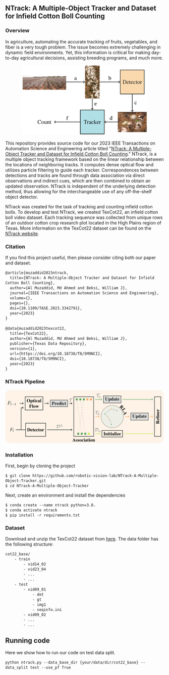 ## NTrack: A Multiple-Object Tracker and Dataset for Infield Cotton Boll Counting

### Overview

In agriculture, automating the accurate tracking of fruits, vegetables, and
fiber is a very tough problem. The issue becomes extremely challenging in
dynamic field environments. Yet, this information is critical for making
day-to-day agricultural decisions, assisting breeding programs, and much more.

<p align="center">
  <img src="images/overview.png" alt="overview" width="400"/>
</p>

This repository provides source code for our 2023 IEEE Transactions on
Automation Science and Engineering article titled "[NTrack: A Multiple-Object
Tracker and Dataset for Infield Cotton Boll Counting]()." NTrack, is a multiple
object tracking framework based on the linear relationship between the
locations of neighboring tracks. It computes dense optical flow and utilizes
particle filtering to guide each tracker. Correspondences between detections
and tracks are found through data association via direct observations and
indirect cues, which are then combined to obtain an updated observation. NTrack
is independent of the underlying detection method, thus allowing for the
interchangeable use of any off-the-shelf object detector.

NTrack was created for the task of tracking and counting infield cotton bolls.
To develop and test NTrack, we created TexCot22, an infield cotton boll video
dataset. Each tracking sequence was collected from unique rows of an outdoor
cotton crop research plot located in the High Plains region of Texas. More
information on the TexCot22 dataset can be found on the [NTrack
website](https://robotic-vision-lab.github.io/ntrack).

### Citation

If you find this project useful, then please consider citing both our paper and
dataset.

```bibitex
@article{muzaddid2023ntrack,
  title={NTrack: A Multiple-Object Tracker and Dataset for Infield Cotton Boll Counting},
  author={Al Muzaddid, Md Ahmed and Beksi, William J},
  journal={IEEE Transactions on Automation Science and Engineering},
  volume={},
  pages={},
  doi={10.1109/TASE.2023.3342791},
  year={2023}
}

@data{muzaddid2023texcot22,
  title={TexCot22},
  author={Al Muzaddid, Md Ahmed and Beksi, William J},
  publisher={Texas Data Repository},
  version={1},
  url={https://doi.org/10.18738/T8/5M9NCI},
  doi={10.18738/T8/5M9NCI},
  year={2023}
}
```

### NTrack Pipeline 

<p align="center">
  <img src="images/ntrack_pipeline.png" alt="model_architecture" width="800"/>
</p>

### Installation 

First, begin by cloning the project

    $ git clone https://github.com/robotic-vision-lab/NTrack-A-Multiple-Object-Tracker.git
    $ cd NTrack-A-Multiple-Object-Tracker

Next, create an environment and install the dependencies

    $ conda create --name ntrack python=3.8.
    $ conda activate ntrack
    $ pip install -r requirements.txt

### Dataset 

Download and unzip the TexCot22 dataset from [here](). 
The data folder has the following structure:

```
cot22_base/
    - train
        - vid14_02
        - vid23_04
        - ...
        - ...
    - test
        - vid09_01
            - det
            - gt
            - img1
            - seqinfo.ini
        - vid09_02
        - ...
        - ...
```

## Running code

Here we show how to run our code on test data split.
```
python ntrack.py --data_base_dir {your/data/dir/cot22_base} --data_split test --use_pf True
```
